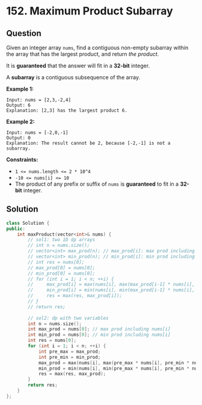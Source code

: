 # 152. Maximum Product Subarray

## Question

Given an integer array `nums`, find a contiguous non-empty subarray within the array that has the largest product, and return _the product_.

It is **guaranteed** that the answer will fit in a **32-bit** integer.

A **subarray** is a contiguous subsequence of the array.

**Example 1:**

```text
Input: nums = [2,3,-2,4]
Output: 6
Explanation: [2,3] has the largest product 6.
```

**Example 2:**

```text
Input: nums = [-2,0,-1]
Output: 0
Explanation: The result cannot be 2, because [-2,-1] is not a subarray.
```

**Constraints:**

* `1 <= nums.length <= 2 * 10^4`
* `-10 <= nums[i] <= 10`
* The product of any prefix or suffix of `nums` is **guaranteed** to fit in a **32-bit** integer.

## Solution

```cpp
class Solution {
public:
    int maxProduct(vector<int>& nums) {
        // sol1: two 1D dp arrays
        // int n = nums.size();
        // vector<int> max_prod(n); // max_prod[i]: max prod including nums[i]
        // vector<int> min_prod(n); // min_prod[i]: min prod including nums[i]
        // int res = nums[0];
        // max_prod[0] = nums[0];
        // min_prod[0] = nums[0];
        // for (int i = 1; i < n; ++i) {
        //     max_prod[i] = max(nums[i], max(max_prod[i-1] * nums[i], min_prod[i-1] * nums[i]));
        //     min_prod[i] = min(nums[i], min(max_prod[i-1] * nums[i], min_prod[i-1] * nums[i]));
        //     res = max(res, max_prod[i]);
        // }
        // return res;
        
        // sol2: dp with two variables
        int n = nums.size();
        int max_prod = nums[0]; // max prod including nums[i]
        int min_prod = nums[0]; // min prod including nums[i]
        int res = nums[0];
        for (int i = 1; i < n; ++i) {
            int pre_max = max_prod;
            int pre_min = min_prod;
            max_prod = max(nums[i], max(pre_max * nums[i], pre_min * nums[i]));
            min_prod = min(nums[i], min(pre_max * nums[i], pre_min * nums[i]));
            res = max(res, max_prod);
        }
        return res;
    }
};
```

